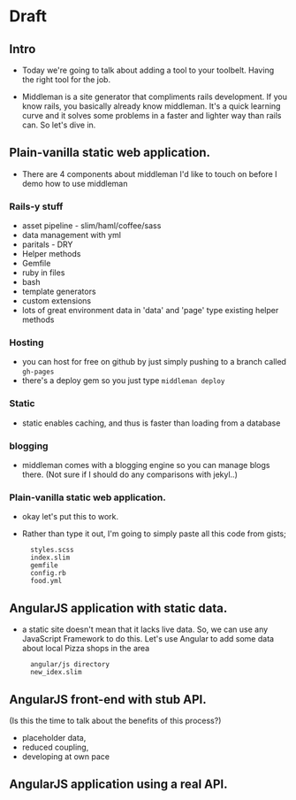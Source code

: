 # Draft

## Intro

- Today we're going to talk about adding a tool to your toolbelt. Having the right tool for the job. 

- Middleman is a site generator that compliments rails development. If you know rails, you basically already know middleman. It's a quick learning curve and it solves some problems in a faster and lighter way than rails can. So let's dive in.

## Plain-vanilla static web application.
- There are 4 components about middleman I'd like to touch on before I demo how to use middleman

### Rails-y stuff
- asset pipeline - slim/haml/coffee/sass
- data management with yml
- paritals - DRY
- Helper methods
- Gemfile
- ruby in files
- bash
- template generators
- custom extensions
- lots of great environment data in 'data' and 'page' type existing helper methods

### Hosting
- you can host for free on github by just simply pushing to a branch called `gh-pages`
- there's a deploy gem so you just type `middleman deploy`

### Static
- static enables caching, and thus is faster than loading from a database

### blogging
- middleman comes with a blogging engine so you can manage blogs there. 
(Not sure if I should do any comparisons with jekyl..)

### Plain-vanilla static web application.
- okay let's put this to work. 
- Rather than type it out, I'm going to simply paste all this code from gists;

        styles.scss
        index.slim
        gemfile
        config.rb
        food.yml

## AngularJS application with static data.
- a static site doesn't mean that it lacks live data. So, we can use any JavaScript Framework to do this. Let's use Angular to add some data about local Pizza shops in the area

        angular/js directory
        new_idex.slim

## AngularJS front-end with stub API.
(Is this the time to talk about the benefits of this process?)
- placeholder data,
- reduced coupling,
- developing at own pace

## AngularJS application using a real API.





